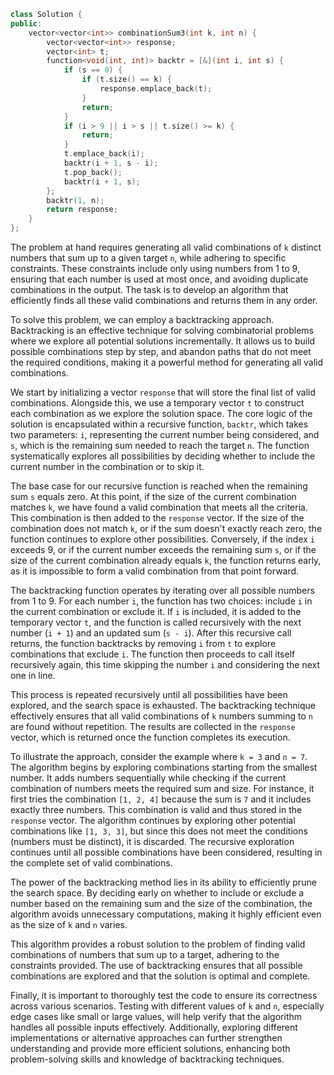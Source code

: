 ```cpp
class Solution {
public:
    vector<vector<int>> combinationSum3(int k, int n) {
        vector<vector<int>> response;
        vector<int> t;
        function<void(int, int)> backtr = [&](int i, int s) {
            if (s == 0) {
                if (t.size() == k) {
                    response.emplace_back(t);
                }
                return;
            }
            if (i > 9 || i > s || t.size() >= k) {
                return;
            }
            t.emplace_back(i);
            backtr(i + 1, s - i);
            t.pop_back();
            backtr(i + 1, s);
        };
        backtr(1, n);
        return response;
    }
};

```

The problem at hand requires generating all valid combinations of `k` distinct numbers that sum up to a given target `n`, while adhering to specific constraints. 
These constraints include only using numbers from 1 to 9, ensuring that each number is used at most once, and avoiding duplicate combinations in the output. 
The task is to develop an algorithm that efficiently finds all these valid combinations and returns them in any order.

To solve this problem, we can employ a backtracking approach. Backtracking is an effective technique for solving combinatorial problems where we explore all potential solutions incrementally. 
It allows us to build possible combinations step by step, and abandon paths that do not meet the required conditions, making it a powerful method for generating all valid combinations.

We start by initializing a vector `response` that will store the final list of valid combinations. Alongside this, we use a temporary vector `t` to construct each combination as we explore the solution space. 
The core logic of the solution is encapsulated within a recursive function, `backtr`, which takes two parameters: `i`, representing the current number being considered, and `s`, which is the remaining sum needed to reach the target `n`. 
The function systematically explores all possibilities by deciding whether to include the current number in the combination or to skip it.

The base case for our recursive function is reached when the remaining sum `s` equals zero. 
At this point, if the size of the current combination matches `k`, we have found a valid combination that meets all the criteria. 
This combination is then added to the `response` vector. If the size of the combination does not match `k`, or if the sum doesn't exactly reach zero, the function continues to explore other possibilities. 
Conversely, if the index `i` exceeds 9, or if the current number exceeds the remaining sum `s`, or if the size of the current combination already equals `k`, the function returns early, as it is impossible to form a valid combination from that point forward.

The backtracking function operates by iterating over all possible numbers from 1 to 9. For each number `i`, the function has two choices: include `i` in the current combination or exclude it. 
If `i` is included, it is added to the temporary vector `t`, and the function is called recursively with the next number (`i + 1`) and an updated sum (`s - i`). 
After this recursive call returns, the function backtracks by removing `i` from `t` to explore combinations that exclude `i`. The function then proceeds to call itself recursively again, this time skipping the number `i` and considering the next one in line.

This process is repeated recursively until all possibilities have been explored, and the search space is exhausted. The backtracking technique effectively ensures that all valid combinations of `k` numbers summing to `n` are found without repetition. The results are collected in the `response` vector, which is returned once the function completes its execution.

To illustrate the approach, consider the example where `k = 3` and `n = 7`. The algorithm begins by exploring combinations starting from the smallest number. 
It adds numbers sequentially while checking if the current combination of numbers meets the required sum and size. 
For instance, it first tries the combination `[1, 2, 4]` because the sum is `7` and it includes exactly three numbers. 
This combination is valid and thus stored in the `response` vector. 
The algorithm continues by exploring other potential combinations like `[1, 3, 3]`, but since this does not meet the conditions (numbers must be distinct), it is discarded. 
The recursive exploration continues until all possible combinations have been considered, resulting in the complete set of valid combinations.

The power of the backtracking method lies in its ability to efficiently prune the search space. 
By deciding early on whether to include or exclude a number based on the remaining sum and the size of the combination, the algorithm avoids unnecessary computations, making it highly efficient even as the size of `k` and `n` varies.

This algorithm provides a robust solution to the problem of finding valid combinations of numbers that sum up to a target, adhering to the constraints provided. 
The use of backtracking ensures that all possible combinations are explored and that the solution is optimal and complete.

Finally, it is important to thoroughly test the code to ensure its correctness across various scenarios. Testing with different values of `k` and `n`, especially edge cases like small or large values, will help verify that the algorithm handles all possible inputs effectively. 
Additionally, exploring different implementations or alternative approaches can further strengthen understanding and provide more efficient solutions, enhancing both problem-solving skills and knowledge of backtracking techniques.